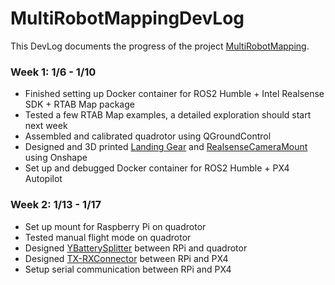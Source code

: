 # MultiRobotMappingDevLog

This DevLog documents the progress of the project [MultiRobotMapping](https://github.com/rdlynx19/MultiRobotMapping).

### Week 1: 1/6 - 1/10
- Finished setting up Docker container for ROS2 Humble + Intel Realsense SDK + RTAB Map package
- Tested a few RTAB Map examples, a detailed exploration should start next week
- Assembled and calibrated quadrotor using QGroundControl
- Designed and 3D printed [Landing Gear](https://github.com/rdlynx19/MultiRobotMapping/blob/main/images/LandingGear.png) and [RealsenseCameraMount](https://github.com/rdlynx19/MultiRobotMapping/blob/main/images/RealsenseMount.png) using Onshape
- Set up and debugged Docker container for ROS2 Humble + PX4 Autopilot

### Week 2: 1/13 - 1/17
- Set up mount for Raspberry Pi on quadrotor
- Tested manual flight mode on quadrotor
- Designed [YBatterySplitter](https://github.com/rdlynx19/MultiRobotMapping/blob/main/images/YBatterySplitter.jpg) between RPi and quadrotor
- Designed [TX-RXConnector](https://github.com/rdlynx19/MultiRobotMapping/blob/main/images/TELEM2Pi.jpg) between RPi and PX4
- Setup serial communication between RPi and PX4
